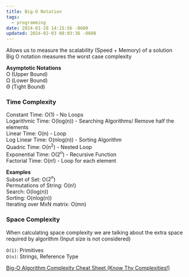 ```yaml
---
title: Big-O Notation
tags:
  - programming
date: 2024-01-28 14:15:56 -0600
updated: 2024-02-03 08:03:36 -0600
---
```


Allows us to measure the scalability (Speed + Memory) of a solution  
Big O notation measures the worst case complexity

**Asymptotic Notations**  
O (Upper Bound)  
Ω (Lower Bound)  
Θ (Tight Bound)

### Time Complexity

Constant Time: O(1) - No Loops  
Logarithmic Time: O(log(n)) - Searching Algorithms/ Remove half the elements  
Linear Time: O(n) - Loop  
Log Linear Time: O(nlog(n)) - Sorting Algorithm  
Quadric Time: O($n^2$) - Nested Loop  
Exponential Time: O($2^n$) - Recursive Function  
Factorial Time: O(n!) - Loop for each element

**Examples**  
Subset of Set: O($2^n$)  
Permutations of String: O(n!)  
Search: O(log(n))  
Sorting: O(nlog(n))  
Iterating over MxN matrix: O(mn)

### Space Complexity

When calculating space complexity we are talking about the extra space required by algorithm (Input size is not considered) 

`O(1)`: Primitives  
`O(n)`: Strings, Reference Type

[Big-O Algorithm Complexity Cheat Sheet (Know Thy Complexities!)](https://www.bigocheatsheet.com)
